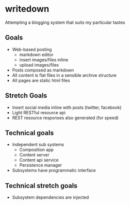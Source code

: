writedown
=========

Attempting a blogging system that suits my particular tastes

## Goals
* Web-based posting
  * markdown editor
  * insert images/files inline
  * upload images/files
* Posts composed as markdown
* All content is flat files in a sensible archive structure
* All pages are static html files

## Stretch Goals
* Insert social media inline with posts (twitter, facebook)
* Light RESTful resource api
* REST resource responses also generated (for speed)

## Technical goals
* Independent sub systems
  * Composition app
  * Content server
  * Content api service
  * Persistence manager
* Subsystems have programmatic interface

## Technical stretch goals
* Subsystem dependencies are injected
